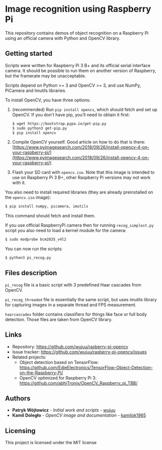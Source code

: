 # Image recognition using Raspberry Pi

This repository contains demos of object recognition on a Raspberry Pi using an official camera with Python and OpenCV library. 

## Getting started

Scripts were written for Raspberry Pi 3 B+ and its official serial interface camera. It should be possible to run them on another version of Raspberry, but the framerate may be unacceptable. 

Scripts depend on Python >= 3 and OpenCV >= 3, and use NumPy, PiCamera and Imutils libraries.  

To install OpenCV, you have three options:

1. (recommended) Run `pip install opencv`, which should fetch and set up OpenCV. If you don't have pip, you’ll need to obtain it first:

   ```bash
   $ wget https://bootstrap.pypa.io/get-pip.py
   $ sudo python3 get-pip.py
   $ pip install opencv
   ```

2. Compile OpenCV yourself. Good article on how to do that is there:  [https://www.pyimagesearch.com/2018/09/26/install-opencv-4-on-your-raspberry-pi/](https://www.pyimagesearch.com/2018/09/26/install-opencv-4-on-your-raspberry-pi/)

3. Flash your SD card with `opencv.iso`. Note that this image is intended to use on Raspberry Pi 3 B+, other Raspberry Pi versions may not work with it. 

You also need to install required libraries (they are already preinstalled on the  `opencv.iso` image):

```bash
$ pip install numpy, picamera, imutils
```

This command should fetch and install them. 

If you use official RaspberryPi camera then for running `recog_simplest.py` script you also need to load a kernel module for the camera:

```bash
$ sudo modprobe bcm2835_v4l2 
```

You can now run the scripts:

```bash
$ python3 pi_recog.py
```



## Files description

`pi_recog` file is a basic script with 3 predefined Haar cascades from OpenCV.

`pi_recog_threaded` file is essentially the same script, but uses imutils library for capturing images in a separate thread and FPS measurement. 

`haarcascades` folder contains classifiers for things like face or full body detection. Those files are taken from OpenCV library. 

## Links

- Repository: <https://github.com/wujuu/rasberry-pi-opencv>
- Issue tracker: <https://github.com/wujuu/rasberry-pi-opencv/issues>
- Related projects:
  - Object detection based on TensorFlow: <https://github.com/EdjeElectronics/TensorFlow-Object-Detection-on-the-Raspberry-Pi/>
  - OpenCV optimized for Raspberry Pi 3: <https://github.com/abhiTronix/OpenCV_Raspberry_pi_TBB/>

## Authors

- **Patryk Wójtowicz** - *Initial work and scripts* - [wujuu](https://github.com/wujuu)
- **Kamil Doległo** - *OpenCV image and documentation* - [kamilok1965](https://github.com/kamilok1965)

## Licensing

This project is licensed under the MIT license